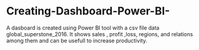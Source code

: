 # Creating-Dashboard-Power-BI-
A dasboard is created using Power BI tool with a csv file data global_superstone_2016. It shows sales , profit ,loss, regions, and relations among them and can be usefull to increase productivity.
